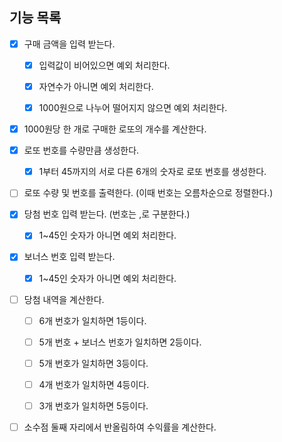## 기능 목록
- [x] 구매 금액을 입력 받는다.
  - [x] 입력값이 비어있으면 예외 처리한다. 
  - [x] 자연수가 아니면 예외 처리한다.
  - [x] 1000원으로 나누어 떨어지지 않으면 예외 처리한다.


- [x] 1000원당 한 개로 구매한 로또의 개수를 계산한다.


- [x] 로또 번호를 수량만큼 생성한다.
  - [x] 1부터 45까지의 서로 다른 6개의 숫자로 로또 번호를 생성한다.


- [ ] 로또 수량 및 번호를 출력한다. (이때 번호는 오름차순으로 정렬한다.)


- [x] 당첨 번호 입력 받는다. (번호는 ,로 구분한다.)
  - [x] 1~45인 숫자가 아니면 예외 처리한다.


- [x] 보너스 번호 입력 받는다.
  - [x] 1~45인 숫자가 아니면 예외 처리한다.


- [ ] 당첨 내역을 계산한다.
  - [ ] 6개 번호가 일치하면 1등이다.
  - [ ] 5개 번호 + 보너스 번호가 일치하면 2등이다.
  - [ ] 5개 번호가 일치하면 3등이다.
  - [ ] 4개 번호가 일치하면 4등이다.
  - [ ] 3개 번호가 일치하면 5등이다.


- [ ] 소수점 둘째 자리에서 반올림하여 수익률을 계산한다.